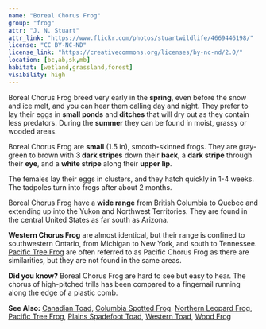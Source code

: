 ```yaml
---
name: "Boreal Chorus Frog"
group: "frog"
attr: "J. N. Stuart"
attr_link: "https://www.flickr.com/photos/stuartwildlife/4669446198/"
license: "CC BY-NC-ND"
license_link: "https://creativecommons.org/licenses/by-nc-nd/2.0/"
location: [bc,ab,sk,mb]
habitat: [wetland,grassland,forest]
visibility: high
---
```

Boreal Chorus Frog breed very early in the **spring**, even before the snow and ice melt, and you can hear them calling day and night. They prefer to lay their eggs in **small ponds** and **ditches** that will dry out as they contain less predators. During the **summer** they can be found in moist, grassy or wooded areas.

Boreal Chorus Frog are **small** (1.5 in), smooth-skinned frogs. They are gray-green to brown with **3 dark stripes** down their **back**, a **dark stripe** through their **eye**, and a **white stripe** along their **upper lip**.

The females lay their eggs in clusters, and they hatch quickly in 1-4 weeks. The tadpoles turn into frogs after about 2 months.

Boreal Chorus Frog have a **wide range** from British Columbia to Quebec and extending up into the Yukon and Northwest Territories. They are found in the central United States as far south as Arizona.

__Western Chorus Frog__ are almost identical, but their range is confined to southwestern Ontario, from Michigan to New York, and south to Tennessee. [Pacific Tree Frog](/herps/pactfrog) are often referred to as Pacific Chorus Frog as there are similarities, but they are not found in the same areas.

**Did you know?** Boreal Chorus Frog are hard to see but easy to hear. The chorus of high-pitched trills has been compared to a fingernail running along the edge of a plastic comb.

<!-- generated, do not edit -->
**See Also:**
[Canadian Toad](/herps/cantoad),
[Columbia Spotted Frog](/herps/colsfrog),
[Northern Leopard Frog](/herps/norlfrog),
[Pacific Tree Frog](/herps/pactfrog),
[Plains Spadefoot Toad](/herps/plainspade),
[Western Toad](/herps/westtoad),
[Wood Frog](/herps/woodfrog)
